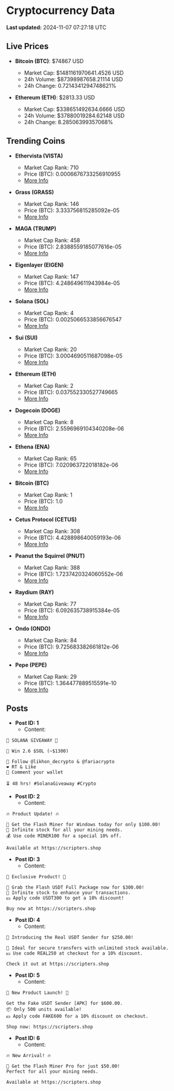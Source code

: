 # Cryptocurrency Data

**Last updated:** 2024-11-07 07:27:18 UTC

## Live Prices
- **Bitcoin (BTC)**: $74867 USD
  - Market Cap: $1481161970641.4526 USD
  - 24h Volume: $87398987658.21114 USD
  - 24h Change: 0.7214341294748621%

- **Ethereum (ETH)**: $2813.33 USD
  - Market Cap: $338651492634.6666 USD
  - 24h Volume: $37880019284.62148 USD
  - 24h Change: 8.28506399357068%

## Trending Coins
- **Ethervista (VISTA)**
  - Market Cap Rank: 710
  - Price (BTC): 0.0006676733256910955
  - [More Info](https://www.coingecko.com/en/coins/ethervista)

- **Grass (GRASS)**
  - Market Cap Rank: 146
  - Price (BTC): 3.333756815285092e-05
  - [More Info](https://www.coingecko.com/en/coins/grass)

- **MAGA (TRUMP)**
  - Market Cap Rank: 458
  - Price (BTC): 2.8388559185077616e-05
  - [More Info](https://www.coingecko.com/en/coins/maga)

- **Eigenlayer (EIGEN)**
  - Market Cap Rank: 147
  - Price (BTC): 4.248649611943984e-05
  - [More Info](https://www.coingecko.com/en/coins/eigenlayer)

- **Solana (SOL)**
  - Market Cap Rank: 4
  - Price (BTC): 0.0025066533856676547
  - [More Info](https://www.coingecko.com/en/coins/solana)

- **Sui (SUI)**
  - Market Cap Rank: 20
  - Price (BTC): 3.0004690511687098e-05
  - [More Info](https://www.coingecko.com/en/coins/sui)

- **Ethereum (ETH)**
  - Market Cap Rank: 2
  - Price (BTC): 0.037552330527749665
  - [More Info](https://www.coingecko.com/en/coins/ethereum)

- **Dogecoin (DOGE)**
  - Market Cap Rank: 8
  - Price (BTC): 2.5596969104340208e-06
  - [More Info](https://www.coingecko.com/en/coins/dogecoin)

- **Ethena (ENA)**
  - Market Cap Rank: 65
  - Price (BTC): 7.020963722018182e-06
  - [More Info](https://www.coingecko.com/en/coins/ethena)

- **Bitcoin (BTC)**
  - Market Cap Rank: 1
  - Price (BTC): 1.0
  - [More Info](https://www.coingecko.com/en/coins/bitcoin)

- **Cetus Protocol (CETUS)**
  - Market Cap Rank: 308
  - Price (BTC): 4.428898640059193e-06
  - [More Info](https://www.coingecko.com/en/coins/cetus-protocol)

- **Peanut the Squirrel (PNUT)**
  - Market Cap Rank: 388
  - Price (BTC): 1.7237420324060552e-06
  - [More Info](https://www.coingecko.com/en/coins/peanut-the-squirrel)

- **Raydium (RAY)**
  - Market Cap Rank: 77
  - Price (BTC): 6.092635738915384e-05
  - [More Info](https://www.coingecko.com/en/coins/raydium)

- **Ondo (ONDO)**
  - Market Cap Rank: 84
  - Price (BTC): 9.725683382661812e-06
  - [More Info](https://www.coingecko.com/en/coins/ondo)

- **Pepe (PEPE)**
  - Market Cap Rank: 29
  - Price (BTC): 1.364477889515591e-10
  - [More Info](https://www.coingecko.com/en/coins/pepe)

## Posts
- **Post ID: 1**
  - Content:
```
🚀 SOLANA GIVEAWAY 🚀

🎁 Win 2.6 $SOL (~$1300)

🤝 Follow @likhon_decrypto & @fariacrypto
❤️ RT & Like
💬 Comment your wallet

⏳ 48 hrs! #SolanaGiveaway #Crypto
```

- **Post ID: 2**
  - Content:
```
🔥 Product Update! 🔥

🚀 Get the Flash Miner for Windows today for only $100.00!
🔋 Infinite stock for all your mining needs.
💰 Use code MINER100 for a special 10% off.

Available at https://scripters.shop
```

- **Post ID: 3**
  - Content:
```
🎁 Exclusive Product! 🎁

💸 Grab the Flash USDT Full Package now for $300.00!
🎉 Infinite stock to enhance your transactions.
💵 Apply code USDT300 to get a 10% discount!

Buy now at https://scripters.shop
```

- **Post ID: 4**
  - Content:
```
💎 Introducing the Real USDT Sender for $250.00!

💼 Ideal for secure transfers with unlimited stock available.
💵 Use code REAL250 at checkout for a 10% discount.

Check it out at https://scripters.shop
```

- **Post ID: 5**
  - Content:
```
🚀 New Product Launch! 🚀

Get the Fake USDT Sender [APK] for $600.00.
📦 Only 500 units available!
💵 Apply code FAKE600 for a 10% discount on checkout.

Shop now: https://scripters.shop
```

- **Post ID: 6**
  - Content:
```
🔥 New Arrival! 🔥

💸 Get the Flash Miner Pro for just $50.00!
Perfect for all your mining needs.

Available at https://scripters.shop
```

